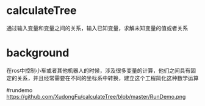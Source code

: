 # calculateTree
通过输入变量和变量之间的关系，输入已知变量，求解未知变量的值或者关系
# background
在ros中控制小车或者其他机器人的时候，涉及很多变量的计算，他们之间具有固定的关系，并且经常需要在不同的坐标系中转换，建立这个工程简化这种数学运算

#rundemo
https://github.com/XudongFu/calculateTree/blob/master/RunDemo.png
